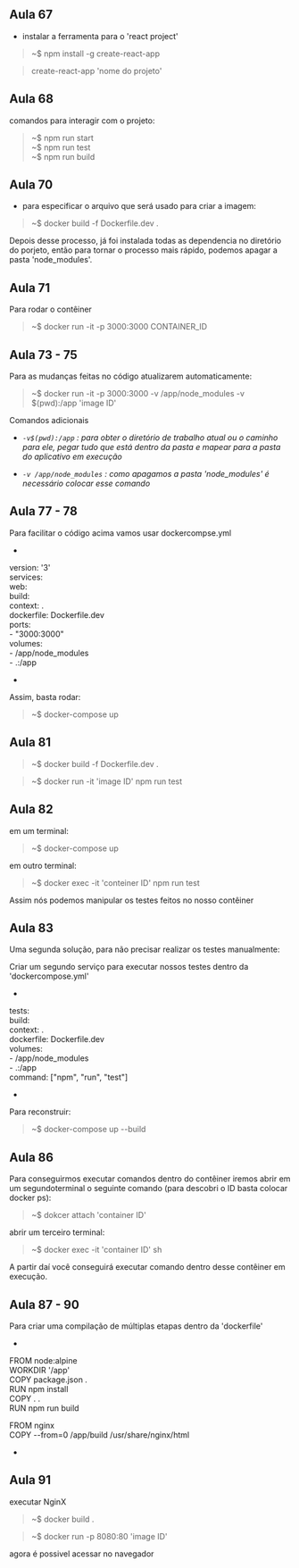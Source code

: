 ## Aula 67

- instalar a ferramenta para o 'react project'

> ~$ npm install -g create-react-app

> create-react-app 'nome do projeto'

## Aula 68

comandos para interagir com o projeto:

> ~$ npm run start  
> ~$ npm run test  
> ~$ npm run build  

## Aula 70

- para especificar o arquivo que será usado para criar a imagem:

> ~$ docker build -f Dockerfile.dev .

Depois desse processo, já foi instalada todas as dependencia no diretório do porjeto, então para tornar o processo mais rápido, podemos apagar a pasta 'node_modules'.

## Aula 71 

Para rodar o contêiner 

> ~$ docker run -it -p 3000:3000 CONTAINER_ID

## Aula 73 - 75

Para as mudanças feitas no código atualizarem automaticamente:

> ~$ docker run -it -p 3000:3000 -v /app/node_modules -v $(pwd):/app 'image ID'

Comandos adicionais

- _`-v$(pwd):/app` : para obter o diretório de trabalho atual ou o caminho para ele, pegar tudo que está dentro da pasta e mapear para a pasta do aplicativo em execução_

- _`-v /app/node_modules` : como apagamos a pasta 'node_modules' é necessário colocar esse comando_

## Aula 77 - 78 

Para facilitar o código acima vamos usar dockercompse.yml

- 
version: '3'  
services:  
  web:   
    build:   
      context: .  
      dockerfile: Dockerfile.dev  
    ports:  
     - "3000:3000"  
    volumes:   
     - /app/node_modules  
     - .:/app  
  
- 

Assim, basta rodar:

> ~$ docker-compose up

## Aula 81

> ~$ docker build -f Dockerfile.dev .

> ~$ docker run -it 'image ID' npm run test

## Aula 82

em um terminal:

> ~$ docker-compose up 

em outro terminal:

> ~$ docker exec -it 'conteiner ID' npm run test

Assim nós podemos manipular os testes feitos no nosso contêiner

## Aula 83

Uma segunda solução, para não precisar realizar os testes manualmente:

Criar um segundo serviço para executar nossos testes dentro da 'dockercompose.yml'

- 
tests:  
    build:  
      context: .  
      dockerfile: Dockerfile.dev  
    volumes:  
      - /app/node_modules  
      - .:/app  
    command: ["npm", "run", "test"]  

- 

Para reconstruir: 

> ~$ docker-compose up --build

## Aula 86

Para conseguirmos executar comandos dentro do contêiner iremos abrir em um segundoterminal o seguinte comando (para descobri o ID basta colocar docker ps):

> ~$ dokcer attach 'container ID'

abrir um terceiro terminal:

> ~$ docker exec -it 'container ID' sh

A partir daí você conseguirá executar comando dentro desse contêiner em execução.

## Aula 87 - 90

Para criar uma compilação de múltiplas etapas dentro da 'dockerfile'

- 

FROM node:alpine  
WORKDIR '/app'  
COPY package.json .  
RUN npm install  
COPY . .  
RUN npm run build  
 
FROM nginx  
COPY --from=0 /app/build /usr/share/nginx/html

- 

## Aula 91

executar NginX

> ~$ docker build .

> ~$ docker run -p 8080:80 'image ID'

agora é possivel acessar no navegador
